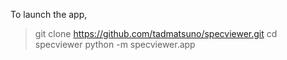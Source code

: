 To launch the app,
> git clone https://github.com/tadmatsuno/specviewer.git
> cd specviewer
> python -m specviewer.app
